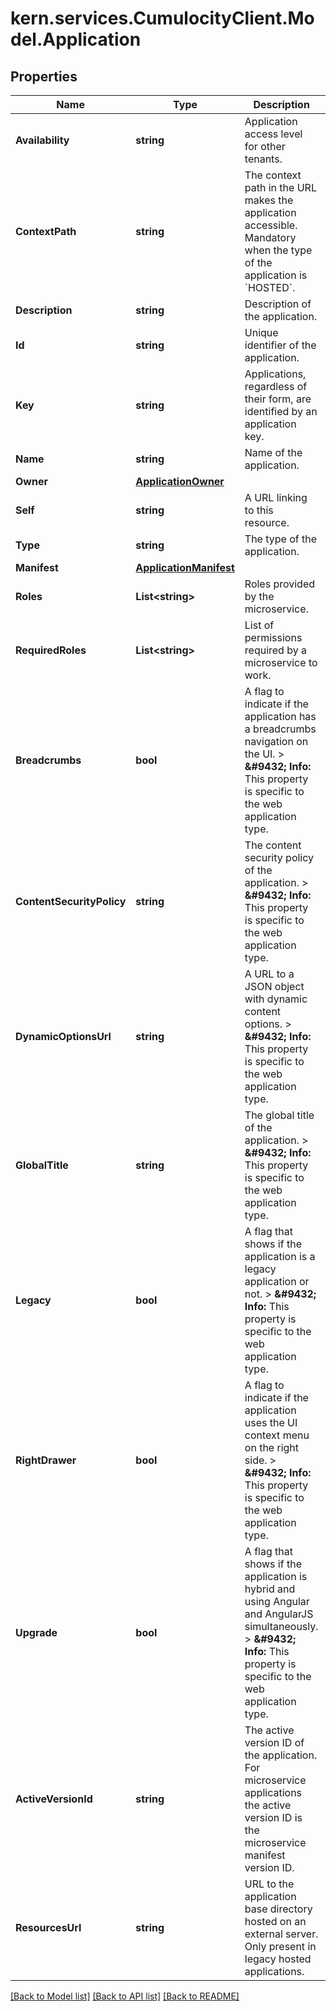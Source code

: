 
# kern.services.CumulocityClient.Model.Application

## Properties

Name | Type | Description | Notes
------------ | ------------- | ------------- | -------------
**Availability** | **string** | Application access level for other tenants. | [optional] [default to AvailabilityEnum.PRIVATE]
**ContextPath** | **string** | The context path in the URL makes the application accessible. Mandatory when the type of the application is &#x60;HOSTED&#x60;. | [optional] 
**Description** | **string** | Description of the application. | [optional] 
**Id** | **string** | Unique identifier of the application. | [optional] [readonly] 
**Key** | **string** | Applications, regardless of their form, are identified by an application key. | [optional] 
**Name** | **string** | Name of the application. | [optional] 
**Owner** | [**ApplicationOwner**](ApplicationOwner.md) |  | [optional] 
**Self** | **string** | A URL linking to this resource. | [optional] [readonly] 
**Type** | **string** | The type of the application. | [optional] 
**Manifest** | [**ApplicationManifest**](ApplicationManifest.md) |  | [optional] 
**Roles** | **List&lt;string&gt;** | Roles provided by the microservice. | [optional] 
**RequiredRoles** | **List&lt;string&gt;** | List of permissions required by a microservice to work. | [optional] 
**Breadcrumbs** | **bool** | A flag to indicate if the application has a breadcrumbs navigation on the UI. &gt; **&amp;#9432; Info:** This property is specific to the web application type.  | [optional] 
**ContentSecurityPolicy** | **string** | The content security policy of the application. &gt; **&amp;#9432; Info:** This property is specific to the web application type.  | [optional] 
**DynamicOptionsUrl** | **string** | A URL to a JSON object with dynamic content options. &gt; **&amp;#9432; Info:** This property is specific to the web application type.  | [optional] 
**GlobalTitle** | **string** | The global title of the application. &gt; **&amp;#9432; Info:** This property is specific to the web application type.  | [optional] 
**Legacy** | **bool** | A flag that shows if the application is a legacy application or not. &gt; **&amp;#9432; Info:** This property is specific to the web application type.  | [optional] 
**RightDrawer** | **bool** | A flag to indicate if the application uses the UI context menu on the right side. &gt; **&amp;#9432; Info:** This property is specific to the web application type.  | [optional] 
**Upgrade** | **bool** | A flag that shows if the application is hybrid and using Angular and AngularJS simultaneously. &gt; **&amp;#9432; Info:** This property is specific to the web application type.  | [optional] 
**ActiveVersionId** | **string** | The active version ID of the application. For microservice applications the active version ID is the microservice manifest version ID. | [optional] [readonly] 
**ResourcesUrl** | **string** | URL to the application base directory hosted on an external server. Only present in legacy hosted applications. | [optional] [readonly] 

[[Back to Model list]](../README.md#documentation-for-models)
[[Back to API list]](../README.md#documentation-for-api-endpoints)
[[Back to README]](../README.md)

